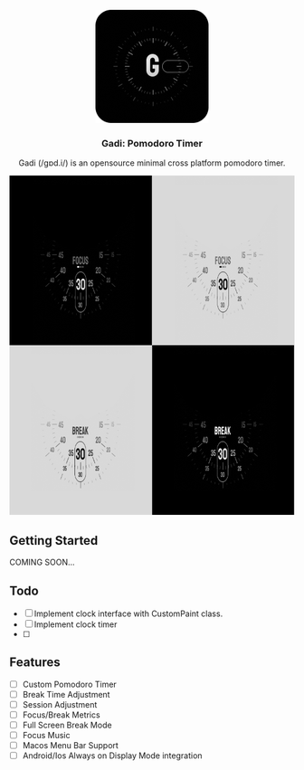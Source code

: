 <br />
<div align="center">
    <img src="media/logo.png" alt="Gadi Logo" width="200" height="200">

  <h3 align="center">Gadi: Pomodoro Timer</h3>

  <p align="center">
    Gadi (/gɒd.i/) is an opensource minimal cross platform pomodoro timer.
    <br />
  </p>
</div>
<div align="center">
    <img src="media/design.png" alt="Gadi Design" width="8000" height="600">
</div>

## Getting Started

COMING SOON...

## Todo

- [ ] Implement clock interface with CustomPaint class.
- [ ] Implement clock timer
- [ ]

## Features

- [ ] Custom Pomodoro Timer
- [ ] Break Time Adjustment
- [ ] Session Adjustment
- [ ] Focus/Break Metrics
- [ ] Full Screen Break Mode
- [ ] Focus Music
- [ ] Macos Menu Bar Support
- [ ] Android/Ios Always on Display Mode integration

<!-- ### Prerequisites and Installation

To run and build the application you need Flutter 3.0 installed. Follow the oficial documentation at [Flutter Installation Guide](https://docs.flutter.dev/get-started/install).
* Run flutter doctor
  ```sh
  flutter doctor -v
  ```
 * Install flutter packages
  ```sh
  flutter pub get
  ```
* Run flutter run command
  ```sh
  # Use -d to specify the device
  flutter run -d macos
  ```  -->
